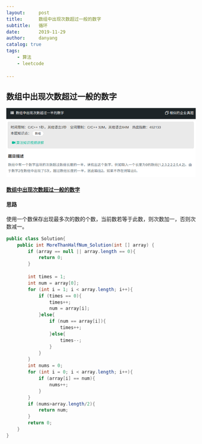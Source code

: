 ```yaml
---
layout:     post
title:      数组中出现次数超过一般的数字
subtitle:   循环
date:       2019-11-29
author:     danyang
catalog: true
tags:
    - 算法
    - leetcode

---
```


## 数组中出现次数超过一般的数字

![](../img/数组中出现次数超过一般的数字.png)

#### [数组中出现次数超过一般的数字](https://www.nowcoder.com/practice/e8a1b01a2df14cb2b228b30ee6a92163?tpId=13&tqId=11181&tPage=2&rp=1&ru=%2Fta%2Fcoding-interviews&qru=%2Fta%2Fcoding-interviews%2Fquestion-ranking)

#### 思路

使用一个数保存出现最多次的数的个数，当前数若等于此数，则次数加一，否则次数减一。

```java
public class Solution{
    public int MoreThanHalfNum_Solution(int [] array) {
		if (array == null || array.length == 0){
            return 0;
        }
        
        int times = 1;
        int num = array[0];
        for (int i = 1; i < array.length; i++){
            if (times == 0){
                times++;
                num = array[i];
            }else{
                if (num == array[i]){
                	times++;
                }else{
                    times--;
                }
            }
        }
        int nums = 0;
        for (int i = 0; i < array.length; i++){
            if (array[i] == num){
                nums++;
            }
        }
        if (nums>array.length/2){
            return num;
        }
        return 0;
    }
}
```


